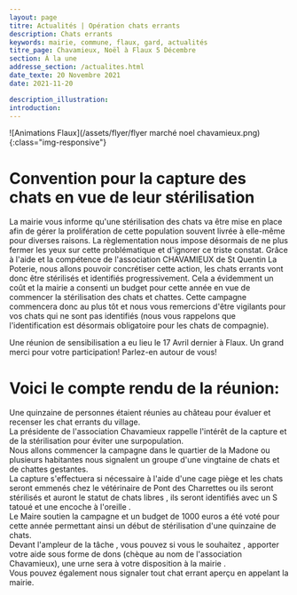 ```yaml
---
layout: page
titre: Actualités | Opération chats errants
description: Chats errants
keywords: mairie, commune, flaux, gard, actualités
titre_page: Chavamieux, Noël à Flaux 5 Décembre
section: À la une
addresse_section: /actualites.html
date_texte: 20 Novembre 2021
date: 2021-11-20

description_illustration: 
introduction: 
---
```


![Animations Flaux](/assets/flyer/flyer marché noel chavamieux.png){:class="img-responsive"}

# Convention pour la capture des chats en vue de leur stérilisation
La mairie vous informe qu'une stérilisation des chats va être mise en place afin de gérer la prolifération de cette population souvent livrée à elle-même pour diverses raisons. La règlementation nous impose désormais de ne plus fermer les yeux sur cette problématique et d'ignorer ce triste constat. Grâce à l'aide et la compétence de l'association CHAVAMIEUX de St Quentin La Poterie, nous allons pouvoir concrétiser cette action, les chats errants vont donc être stérilisés et identifiés progressivement. Cela a évidemment un coût et la mairie a consenti un budget pour cette année en vue de commencer la stérilisation des chats et chattes. Cette campagne commencera donc au plus tôt et nous vous remercions d'être vigilants pour vos chats qui ne sont pas identifiés (nous vous rappelons que l'identification est désormais obligatoire pour les chats de compagnie).<br>

Une réunion de sensibilisation a eu lieu le 17 Avril dernier à Flaux. Un grand merci pour votre participation! Parlez-en autour de vous!<br>

# Voici le compte rendu de la réunion:

 Une quinzaine de personnes étaient réunies au château pour évaluer et recenser les chat errants du village.<br>
 La présidente de l'association Chavamieux rappelle l'intérêt de la capture et de la stérilisation pour éviter une surpopulation.<br>
 Nous allons commencer la campagne dans le quartier de la Madone ou plusieurs habitantes nous signalent un groupe d'une vingtaine de chats et de chattes gestantes.<br>
 La capture s'effectuera si nécessaire à l'aide d'une cage piège et les chats seront emmenés chez le vétérinaire de Pont des Charrettes ou ils seront stérilisés et auront le statut de chats libres , ils seront identifiés avec un S tatoué et une encoche à l'oreille .<br>
 Le Maire soutien la campagne et un budget de 1000 euros a été voté pour cette année permettant ainsi un début de stérilisation d'une quinzaine de chats.<br>
 Devant l'ampleur de la tâche , vous pouvez si vous le souhaitez , apporter votre aide sous forme de dons (chèque au nom de l'association Chavamieux), une urne sera à votre disposition à la mairie .<br>
Vous pouvez également nous signaler tout chat errant aperçu en appelant la mairie.<br>
